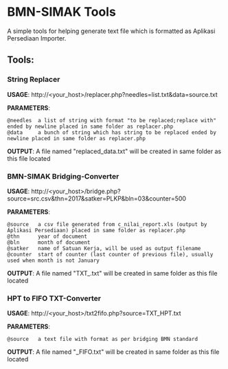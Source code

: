 # BMN-SIMAK Tools
A simple tools for helping generate text file which is formatted as Aplikasi Persediaan Importer.

## Tools:
### String Replacer

**USAGE**: http://<your_host>/replacer.php?needles=list.txt&data=source.txt

**PARAMETERS**:

```
@needles  a list of string with format "to be replaced;replace with" ended by newline placed in same folder as replacer.php
@data     a bunch of string which has string to be replaced ended by newline placed in same folder as replacer.php
```


**OUTPUT**:
A file named "replaced_data.txt" will be created in same folder as this file located



### BMN-SIMAK Bridging-Converter

**USAGE**: http://<your_host>/bridge.php?source=src.csv&thn=2017&satker=PLKP&bln=03&counter=500

**PARAMETERS**:

```
@source   a csv file generated from c_nilai_report.xls (output by Aplikasi Persediaan) placed in same folder as replacer.php
@thn      year of document
@bln      month of document
@satker   name of Satuan Kerja, will be used as output filename
@counter  start of counter (last counter of previous file), usually used when month is not January
```


**OUTPUT**:
A file named "TXT_<SATKER>.txt" will be created in same folder as this file located



### HPT to FIFO TXT-Converter
**USAGE**: http://<your_host>/txt2fifo.php?source=TXT_HPT.txt

**PARAMETERS**:
```
@source   a text file with format as per bridging BMN standard
```


**OUTPUT**:
A file named "<SOURCER FILENAME>_FIFO.txt" will be created in same folder as this file located